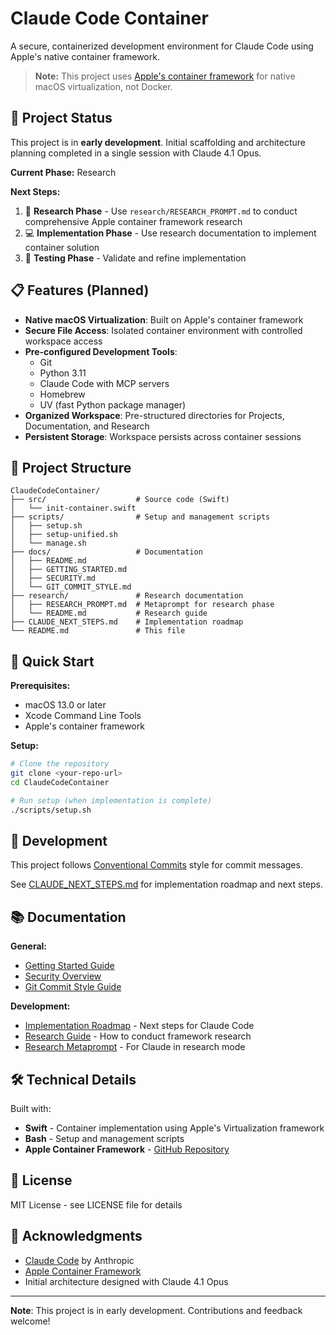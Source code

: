 # Claude Code Container

A secure, containerized development environment for Claude Code using Apple's native container framework.

> **Note:** This project uses [Apple's container framework](https://github.com/apple/container) for native macOS virtualization, not Docker.

## 🎯 Project Status

This project is in **early development**. Initial scaffolding and architecture planning completed in a single session with Claude 4.1 Opus.

**Current Phase:** Research

**Next Steps:**
1. 🔬 **Research Phase** - Use `research/RESEARCH_PROMPT.md` to conduct comprehensive Apple container framework research
2. 💻 **Implementation Phase** - Use research documentation to implement container solution
3. 🧪 **Testing Phase** - Validate and refine implementation

## 📋 Features (Planned)

- **Native macOS Virtualization**: Built on Apple's container framework
- **Secure File Access**: Isolated container environment with controlled workspace access
- **Pre-configured Development Tools**:
  - Git
  - Python 3.11
  - Claude Code with MCP servers
  - Homebrew
  - UV (fast Python package manager)
- **Organized Workspace**: Pre-structured directories for Projects, Documentation, and Research
- **Persistent Storage**: Workspace persists across container sessions

## 📁 Project Structure

```
ClaudeCodeContainer/
├── src/                    # Source code (Swift)
│   └── init-container.swift
├── scripts/                # Setup and management scripts
│   ├── setup.sh
│   ├── setup-unified.sh
│   └── manage.sh
├── docs/                   # Documentation
│   ├── README.md
│   ├── GETTING_STARTED.md
│   ├── SECURITY.md
│   └── GIT_COMMIT_STYLE.md
├── research/               # Research documentation
│   ├── RESEARCH_PROMPT.md  # Metaprompt for research phase
│   └── README.md           # Research guide
├── CLAUDE_NEXT_STEPS.md    # Implementation roadmap
└── README.md               # This file
```

## 🚀 Quick Start

**Prerequisites:**
- macOS 13.0 or later
- Xcode Command Line Tools
- Apple's container framework

**Setup:**
```bash
# Clone the repository
git clone <your-repo-url>
cd ClaudeCodeContainer

# Run setup (when implementation is complete)
./scripts/setup.sh
```

## 🔧 Development

This project follows [Conventional Commits](docs/GIT_COMMIT_STYLE.md) style for commit messages.

See [CLAUDE_NEXT_STEPS.md](CLAUDE_NEXT_STEPS.md) for implementation roadmap and next steps.

## 📚 Documentation

**General:**
- [Getting Started Guide](docs/GETTING_STARTED.md)
- [Security Overview](docs/SECURITY.md)
- [Git Commit Style Guide](docs/GIT_COMMIT_STYLE.md)

**Development:**
- [Implementation Roadmap](CLAUDE_NEXT_STEPS.md) - Next steps for Claude Code
- [Research Guide](research/README.md) - How to conduct framework research
- [Research Metaprompt](research/RESEARCH_PROMPT.md) - For Claude in research mode

## 🛠️ Technical Details

Built with:
- **Swift** - Container implementation using Apple's Virtualization framework
- **Bash** - Setup and management scripts
- **Apple Container Framework** - [GitHub Repository](https://github.com/apple/container)

## 📄 License

MIT License - see LICENSE file for details

## 🙏 Acknowledgments

- [Claude Code](https://claude.ai) by Anthropic
- [Apple Container Framework](https://github.com/apple/container)
- Initial architecture designed with Claude 4.1 Opus

---

**Note**: This project is in early development. Contributions and feedback welcome!
